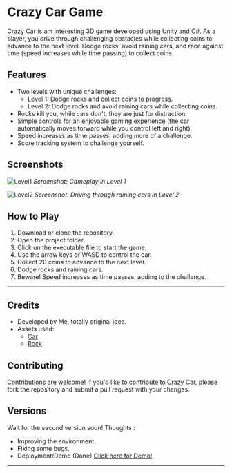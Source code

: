# Crazy Car Game

Crazy Car is am interesting 3D game developed using Unity and C#. As a player, you drive through challenging obstacles while collecting coins to advance to the next level. Dodge rocks, avoid raining cars, and race against time (speed increases while time passing) to collect coins.

## Features

- Two levels with unique challenges:
  - Level 1: Dodge rocks and collect coins to progress.
  - Level 2: Dodge rocks and avoid raining cars while collecting coins.
- Rocks kill you, while cars don't, they are just for distraction.
- Simple controls for an enjoyable gaming experience (the car automatically moves forward while you control left and right).
- Speed increases as time passes, adding more of a challenge.
- Score tracking system to challenge yourself.

## Screenshots

![Level1](https://github.com/Ahmad3oda/CrazyCar-3DGame/assets/104653414/4509b33e-94d6-4b08-8504-43691a4eb9c2)
*Screenshot: Gameplay in Level 1*

![Level2](https://github.com/Ahmad3oda/CrazyCar-3DGame/assets/104653414/c8a1e9e3-2db1-4611-abdc-398a72197bb7)
*Screenshot: Driving through raining cars in Level 2*

## How to Play

1. Download or clone the repository.
2. Open the project folder.
3. Click on the executable file to start the game.
4. Use the arrow keys or WASD to control the car.
5. Collect 20 coins to advance to the next level.
6. Dodge rocks and raining cars.
7. Beware! Speed increases as time passes, adding to the challenge.

---

## Credits

- Developed by Me, totally original idea.
- Assets used:
  - [Car](https://free3d.com/3d-model/low-poly-car-40967.html)
  - [Rock](https://www.turbosquid.com/3d-models/game-ready-rock-model-2111222)

## Contributing

Contributions are welcome! If you'd like to contribute to Crazy Car, please fork the repository and submit a pull request with your changes.

## Versions

Wait for the second version soon!
Thoughts :
  - Improving the environment.
  - Fixing some bugs.
  - Deployment/Demo (Done) [Click here for Demo!](https://ahmadouda.itch.io/crazy-car)

---

